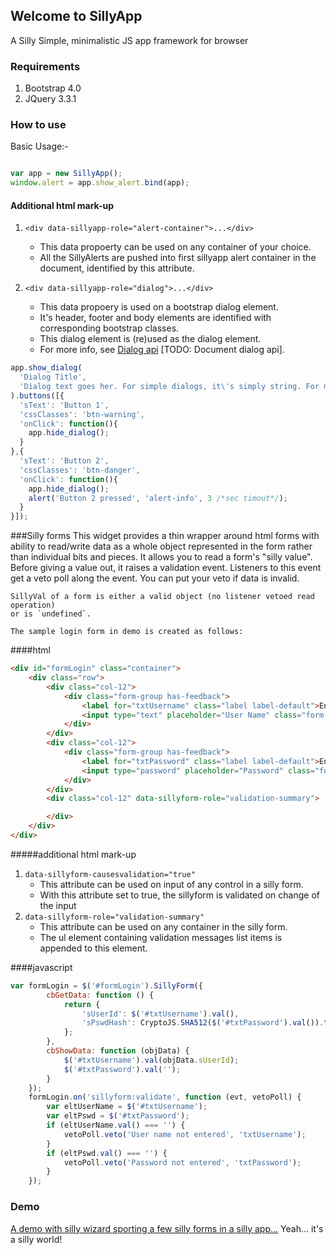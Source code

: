 ## Welcome to SillyApp
A Silly Simple, minimalistic JS app framework for browser

### Requirements
1. Bootstrap 4.0
2. JQuery 3.3.1

### How to use

Basic Usage:-
```javascript

var app = new SillyApp();
window.alert = app.show_alert.bind(app);
```
#### Additional html mark-up
1. `<div data-sillyapp-role="alert-container">...</div>`
	- This data propoerty can be used on any container of your choice.
	- All the SillyAlerts are pushed into first sillyapp alert container in the
document, identified by this attribute.

2. `<div data-sillyapp-role="dialog">...</div>`
	- This data propoery is used on a bootstrap dialog element.
	- It's header, footer and body elements are identified with corresponding bootstrap classes.
	- This dialog element is (re)used as the dialog element.
	- For more info, see [Dialog api](#dialog-api) [TODO: Document dialog api].

```javascript
app.show_dialog(
  'Dialog Title',
  'Dialog text goes her. For simple dialogs, it\'s simply string. For more complex interaction, you can use SillyForm feature'
).buttons([{
  'sText': 'Button 1',
  'cssClasses': 'btn-warning',
  'onClick': function(){
    app.hide_dialog();
  }
},{
  'sText': 'Button 2',
  'cssClasses': 'btn-danger',
  'onClick': function(){
    app.hide_dialog();
    alert('Button 2 pressed', 'alert-info', 3 /*sec timout*/);
  }
}]);
```
###Silly forms
	This widget provides a thin wrapper around html forms with ability to
	read/write data as a whole object represented in the form rather than
	individual bits and pieces. It allows you to read a form's "silly value".
	Before giving a value out, it raises a validation event. Listeners to this
	event get a veto poll along the event. You can put your veto if data is invalid.

	SillyVal of a form is either a valid object (no listener vetoed read operation)
	or is `undefined`.

	The sample login form in demo is created as follows:
####html
```html
<div id="formLogin" class="container">
	<div class="row">
		<div class="col-12">
			<div class="form-group has-feedback">
				<label for="txtUsername" class="label label-default">Enter user name</label>
				<input type="text" placeholder="User Name" class="form-control" id="txtUsername" data-sillyform-causesvalidation="true">
			</div>
		</div>
		<div class="col-12">
			<div class="form-group has-feedback">
				<label for="txtPassword" class="label label-default">Enter password</label>
				<input type="password" placeholder="Password" class="form-control" id="txtPassword" data-sillyform-causesvalidation="true">
			</div>
		</div>
		<div class="col-12" data-sillyform-role="validation-summary">

		</div>
	</div>
</div>
```
#####additional html mark-up
1. `data-sillyform-causesvalidation="true"`
	- This attribute can be used on input of any control in a silly form.
	- With this attribute set to true, the sillyform is validated on change of the input
2. `data-sillyform-role="validation-summary"`
	- This attribute can be used on any container in the silly form.
	- The ul element containing validation messages list items is appended to this element.

####javascript
```javascript
var formLogin = $('#formLogin').SillyForm({
        cbGetData: function () {
            return {
                'sUserId': $('#txtUsername').val(),
                'sPswdHash': CryptoJS.SHA512($('#txtPassword').val()).toString().toUpperCase()
            };
        },
        cbShowData: function (objData) {
            $('#txtUsername').val(objData.sUserId);
            $('#txtPassword').val('');
        }
    });
    formLogin.on('sillyform:validate', function (evt, vetoPoll) {
        var eltUserName = $('#txtUsername');
        var eltPswd = $('#txtPassword');
        if (eltUserName.val() === '') {
            vetoPoll.veto('User name not entered', 'txtUsername');
        }
        if (eltPswd.val() === '') {
            vetoPoll.veto('Password not entered', 'txtPassword');
        }
    });
```
### Demo
[A demo with silly wizard sporting a few silly forms in a silly app...](https://bhave-abhay.github.io/sillyapp/test/)
Yeah... it's a silly world!
